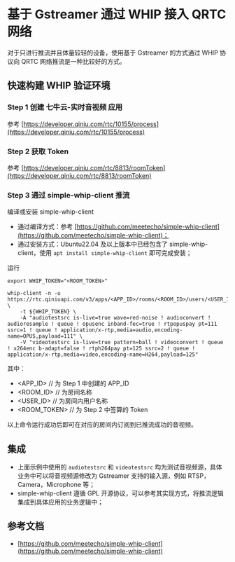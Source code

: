 # 基于 Gstreamer 通过 WHIP 接入 QRTC 网络

对于只进行推流并且体量较轻的设备，使用基于 Gstreamer 的方式通过 WHIP 协议向 QRTC 网络推流是一种比较好的方式。

## 快速构建 WHIP 验证环境

### Step 1 创建 七牛云-实时音视频 应用

参考 [https://developer.qiniu.com/rtc/10155/process](https://developer.qiniu.com/rtc/10155/process)

### Step 2 获取 Token

参考 [https://developer.qiniu.com/rtc/8813/roomToken](https://developer.qiniu.com/rtc/8813/roomToken)

### Step 3 通过 simple-whip-client 推流

编译或安装 simple-whip-client

- 通过编译方式：参考 [https://github.com/meetecho/simple-whip-client](https://github.com/meetecho/simple-whip-client)；
- 通过安装方式：Ubuntu22.04 及以上版本中已经包含了 simple-whip-client，使用 `apt install simple-whip-client` 即可完成安装；

运行

```shell
export WHIP_TOKEN="<ROOM_TOKEN>"

whip-client -n -u https://rtc.qiniuapi.com/v3/apps/<APP_ID>/rooms/<ROOM_ID>/users/<USER_ID>/publish \
    -t ${WHIP_TOKEN} \
    -A "audiotestsrc is-live=true wave=red-noise ! audioconvert ! audioresample ! queue ! opusenc inband-fec=true ! rtpopuspay pt=111 ssrc=1 ! queue ! application/x-rtp,media=audio,encoding-name=OPUS,payload=111" \
    -V "videotestsrc is-live=true pattern=ball ! videoconvert ! queue ! x264enc b-adapt=false ! rtph264pay pt=125 ssrc=2 ! queue ! application/x-rtp,media=video,encoding-name=H264,payload=125"

```

其中：

- <APP_ID> // 为 Step 1 中创建的 APP_ID
- <ROOM_ID> // 为房间名称
- <USER_ID> // 为房间内用户名称
- <ROOM_TOKEN> // 为 Step 2 中签算的 Token

以上命令运行成功后即可在对应的房间内订阅到已推流成功的音视频。

## 集成

- 上面示例中使用的 `audiotestsrc` 和 `videotestsrc` 均为测试音视频源，具体业务中可以将音视频源修改为 Gstreamer 支持的输入源，例如 RTSP，Camera，Microphone 等；
- simple-whip-client 遵循 GPL 开源协议，可以参考其实现方式，将推流逻辑集成到具体应用的业务逻辑中；

## 参考文档

- [https://github.com/meetecho/simple-whip-client](https://github.com/meetecho/simple-whip-client)
